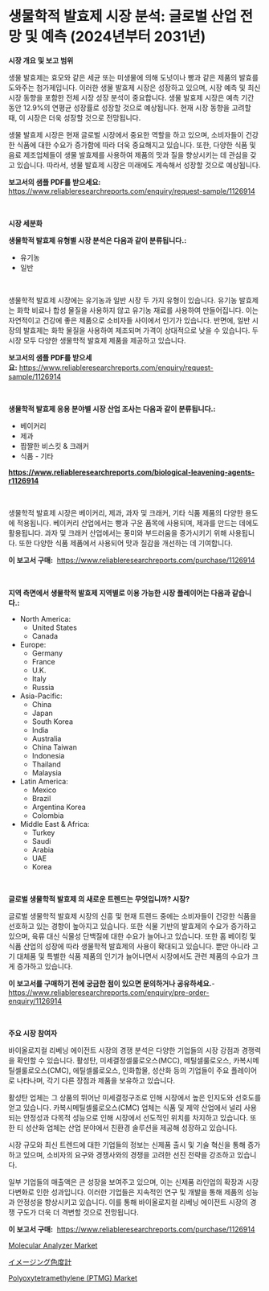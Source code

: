 <p><h1>생물학적 발효제 시장 분석: 글로벌 산업 전망 및 예측 (2024년부터 2031년)</h1></p><p><strong>시장 개요 및 보고 범위</strong></p>
<p><p>생물 발효제는 효모와 같은 세균 또는 미생물에 의해 도넛이나 빵과 같은 제품의 발효를 도와주는 첨가제입니다. 이러한 생물 발효제 시장은 성장하고 있으며, 시장 예측 및 최신 시장 동향을 포함한 전체 시장 성장 분석이 중요합니다. 생물 발효제 시장은 예측 기간 동안 12.9%의 연평균 성장률로 성장할 것으로 예상됩니다. 현재 시장 동향을 고려할 때, 이 시장은 더욱 성장할 것으로 전망됩니다.</p><p>생물 발효제 시장은 현재 글로벌 시장에서 중요한 역할을 하고 있으며, 소비자들이 건강한 식품에 대한 수요가 증가함에 따라 더욱 중요해지고 있습니다. 또한, 다양한 식품 및 음료 제조업체들이 생물 발효제를 사용하여 제품의 맛과 질을 향상시키는 데 관심을 갖고 있습니다. 따라서, 생물 발효제 시장은 미래에도 계속해서 성장할 것으로 예상됩니다.</p></p>
<p><strong>보고서의 샘플 PDF를 받으세요:</strong> <a href="https://www.reliableresearchreports.com/enquiry/request-sample/1126914">https://www.reliableresearchreports.com/enquiry/request-sample/1126914</a></p>
<p>&nbsp;</p>
<p><strong>시장 세분화</strong></p>
<p><strong>생물학적 발효제 유형별 시장 분석은 다음과 같이 분류됩니다.:</strong></p>
<p><ul><li>유기농</li><li>일반</li></ul></p>
<p>&nbsp;</p>
<p><p>생물학적 발효제 시장에는 유기농과 일반 시장 두 가지 유형이 있습니다. 유기농 발효제는 화학 비료나 합성 물질을 사용하지 않고 유기농 재료를 사용하여 만들어집니다. 이는 자연적이고 건강에 좋은 제품으로 소비자들 사이에서 인기가 있습니다. 반면에, 일반 시장의 발효제는 화학 물질을 사용하여 제조되며 가격이 상대적으로 낮을 수 있습니다. 두 시장 모두 다양한 생물학적 발효제 제품을 제공하고 있습니다.</p></p>
<p><strong>보고서의 샘플 PDF를 받으세요:</strong>&nbsp;<a href="https://www.reliableresearchreports.com/enquiry/request-sample/1126914">https://www.reliableresearchreports.com/enquiry/request-sample/1126914</a></p>
<p>&nbsp;</p>
<p><strong> 생물학적 발효제 응용 분야별 시장 산업 조사는 다음과 같이 분류됩니다.:</strong></p>
<p><ul><li>베이커리</li><li>제과</li><li>짭짤한 비스킷 & 크래커</li><li>식품 - 기타</li></ul></p>
<p><strong><a href="https://www.reliableresearchreports.com/biological-leavening-agents-r1126914">https://www.reliableresearchreports.com/biological-leavening-agents-r1126914</a></strong></p>
<p>&nbsp;</p>
<p><p>생물학적 발효제 시장은 베이커리, 제과, 과자 및 크래커, 기타 식품 제품의 다양한 용도에 적용됩니다. 베이커리 산업에서는 빵과 구운 품목에 사용되며, 제과를 만드는 데에도 활용됩니다. 과자 및 크래커 산업에서는 풍미와 부드러움을 증가시키기 위해 사용됩니다. 또한 다양한 식품 제품에서 사용되어 맛과 질감을 개선하는 데 기여합니다.</p></p>
<p><strong>이 보고서 구매:</strong>&nbsp; <a href="https://www.reliableresearchreports.com/purchase/1126914">https://www.reliableresearchreports.com/purchase/1126914</a></p>
<p>&nbsp;</p>
<p><strong>지역 측면에서 생물학적 발효제 지역별로 이용 가능한 시장 플레이어는 다음과 같습니다.:</strong></p>
<p><ul>
    <li>
        North America:
        <ul>
            <li>United States</li>
            <li>Canada</li>
        </ul>
    </li>
    <li>
        Europe:
        <ul>
            <li>Germany</li>
            <li>France</li>
            <li>U.K.</li>
            <li>Italy</li>
            <li>Russia</li>
        </ul>
    </li>
    <li>
        Asia-Pacific:
        <ul>
            <li>China</li>
            <li>Japan</li>
            <li>South Korea</li>
            <li>India</li>
            <li>Australia</li>
            <li>China Taiwan</li>
            <li>Indonesia</li>
            <li>Thailand</li>
            <li>Malaysia</li>
        </ul>
    </li>
    <li>
        Latin America:
        <ul>
            <li>Mexico</li>
            <li>Brazil</li>
            <li>Argentina Korea</li>
            <li>Colombia</li>
        </ul>
    </li>
    <li>
        Middle East & Africa:
        <ul>
            <li>Turkey</li>
            <li>Saudi</li>
            <li>Arabia</li>
            <li>UAE</li>
            <li>Korea</li>
        </ul>
    </li>
    </ul></p>
<p>&nbsp;</p>
<p><strong>글로벌 생물학적 발효제 의 새로운 트렌드는 무엇입니까? 시장?</strong></p>
<p><p>글로벌 생물학적 발효제 시장의 신흥 및 현재 트렌드 중에는 소비자들이 건강한 식품을 선호하고 있는 경향이 높아지고 있습니다. 또한 식물 기반의 발효제의 수요가 증가하고 있으며, 육류 대신 식물성 단백질에 대한 수요가 늘어나고 있습니다. 또한 홈 베이킹 및 식품 산업의 성장에 따라 생물학적 발효제의 사용이 확대되고 있습니다. 뿐만 아니라 고기 대체품 및 특별한 식품 제품의 인기가 늘어나면서 시장에서도 관련 제품의 수요가 크게 증가하고 있습니다.</p></p>
<p><strong>이 보고서를 구매하기 전에 궁금한 점이 있으면 문의하거나 공유하세요.</strong>- <a href="https://www.reliableresearchreports.com/enquiry/pre-order-enquiry/1126914">https://www.reliableresearchreports.com/enquiry/pre-order-enquiry/1126914</a></p>
<p>&nbsp;</p>
<p><strong>주요 시장 참여자</strong></p>
<p><p>바이올로지컬 리베닝 에이전트 시장의 경쟁 분석은 다양한 기업들의 시장 강점과 경쟁력을 확인할 수 있습니다. 활성탄, 미세결정셀룰로오스(MCC), 메틸셀룰로오스, 카복시메틸셀룰로오스(CMC), 에틸셀룰로오스, 인화합물, 성산화 등의 기업들이 주요 플레이어로 나타나며, 각기 다른 장점과 제품을 보유하고 있습니다.</p><p>활성탄 업체는 그 상품의 뛰어난 미세결정구조로 인해 시장에서 높은 인지도와 선호도를 얻고 있습니다. 카복시메틸셀룰로오스(CMC) 업체는 식품 및 제약 산업에서 널리 사용되는 안정성과 다목적 성능으로 인해 시장에서 선도적인 위치를 차지하고 있습니다. 또한 티 성산화 업체는 산업 분야에서 친환경 솔루션을 제공해 성장하고 있습니다.</p><p>시장 규모와 최신 트렌드에 대한 기업들의 정보는 신제품 출시 및 기술 혁신을 통해 증가하고 있으며, 소비자의 요구와 경쟁사와의 경쟁을 고려한 선진 전략을 강조하고 있습니다.</p><p>일부 기업들의 매출액은 큰 성장을 보여주고 있으며, 이는 신제품 라인업의 확장과 시장 다변화로 인한 성과입니다. 이러한 기업들은 지속적인 연구 및 개발을 통해 제품의 성능과 안정성을 향상시키고 있습니다. 이를 통해 바이올로지컬 리베닝 에이전트 시장의 경쟁 구도가 더욱 더 격변할 것으로 전망됩니다.</p></p>
<p><strong>이 보고서 구매:</strong>&nbsp;&nbsp;<a href="https://www.reliableresearchreports.com/purchase/1126914">https://www.reliableresearchreports.com/purchase/1126914</a></p>
<p><p><a href="https://github.com/CliffMedina6/Market-Research-Report-List-4/blob/main/molecular-analyzer-market.md">Molecular Analyzer Market</a></p><p><a href="https://github.com/mreklxf44233/Market-Research-Report-List-1/blob/main/831707924913.md">イメージング色度計</a></p><p><a href="https://natural-crush-b99.notion.site/Polyoxytetramethylene-PTMG-Market-Comprehensive-Assessment-by-Type-Application-and-Geography-b8486b9d80664810aadf4d2e0d8007f9">Polyoxytetramethylene (PTMG) Market</a></p></p>